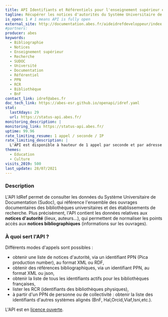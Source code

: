 ```yaml
---
title: API Identifiants et Référentiels pour l'enseignement supérieur et la recherche (IdRef)
tagline: Récupérer les notices d'autorités du Système Universitaire de Documentation (Sudoc) de l'Enseignement Supérieur et de la Recherche.
is_open: 1 # 1 means API is fully open
external_site: http://documentation.abes.fr/aideidrefdeveloppeur/index.html#WebServiceRest
#partners:
producer: abes
keywords:
  - Bibliographie
  - Notices
  - Enseignement supérieur
  - Recherche
  - SUDOC
  - Université
  - Documentation
  - Référentiel
  - PPN
  - RCR
  - Bibliothèque
  - BnF
contact_link: idref@abes.fr
doc_tech_link: https://abes-esr.github.io/openapi/idref.yaml
stat:
  lastXdays: 29
  url: https://status-api.abes.fr/
monitoring_description: |
monitoring_link: https://status-api.abes.fr/
uptime: 99.96
rate_limiting_resume: 1 appel / seconde / IP
rate_limiting_description: |
  L'API est disponible à hauteur de 1 appel par seconde et par adresse IP.
themes:
  - Education
  - Culture
visits_2019: 500
last_update: 28/07/2021
---
```


### Description

L'API IdRef permet de consulter les données du Système Universitaire de Documentation (Sudoc), qui référence l'ensemble des ouvrages documentaires des bibliothèques universitaires et des établissements de recherche. Plus précisément, l'API contient les données relatives aux **notices d'autorité** (lieux, auteurs...), qui permettent de normaliser les points accès aux **notices bibliographiques** (informations sur les ouvrages). 

### À quoi sert l'API ?

Différents modes d'appels sont possibles : 

- obtenir une liste de notices d'autorité, via un identifiant PPN (Pica production number), au format XML ou RDF,
- obtenir des références bibliographiques, via un identifiant PPN, au format XML ou json, 
- obtenir la liste de tous les identifiants actifs pour les bibliothèques françaises,
- lister les RCR (identifiants des bibliothèques physiques),
- à partir d'un PPN de personne ou de collectivité : obtenir la liste des identifiants d'autres systèmes alignés (BnF, Hal,Orcid,Viaf,Isni,etc.).

L'API est en [licence ouverte](https://www.etalab.gouv.fr/licence-ouverte-open-licence).
